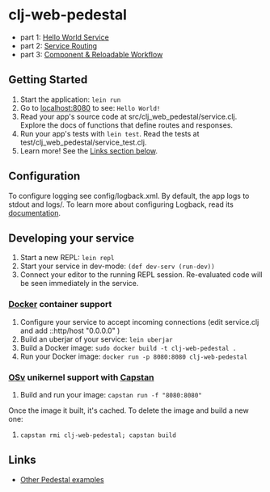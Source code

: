 # clj-web-pedestal

- part 1: [Hello World Service](doc/hello-world-service.md)
- part 2: [Service Routing](doc/service-routing.md)
- part 3: [Component & Reloadable Workflow](doc/component.md) 

## Getting Started

1. Start the application: `lein run`
2. Go to [localhost:8080](http://localhost:8080/) to see: `Hello World!`
3. Read your app's source code at src/clj_web_pedestal/service.clj. Explore the docs of functions
   that define routes and responses.
4. Run your app's tests with `lein test`. Read the tests at test/clj_web_pedestal/service_test.clj.
5. Learn more! See the [Links section below](#links).


## Configuration

To configure logging see config/logback.xml. By default, the app logs to stdout and logs/.
To learn more about configuring Logback, read its [documentation](http://logback.qos.ch/documentation.html).


## Developing your service

1. Start a new REPL: `lein repl`
2. Start your service in dev-mode: `(def dev-serv (run-dev))`
3. Connect your editor to the running REPL session.
   Re-evaluated code will be seen immediately in the service.

### [Docker](https://www.docker.com/) container support

1. Configure your service to accept incoming connections (edit service.clj and add  ::http/host "0.0.0.0" )
2. Build an uberjar of your service: `lein uberjar`
3. Build a Docker image: `sudo docker build -t clj-web-pedestal .`
4. Run your Docker image: `docker run -p 8080:8080 clj-web-pedestal`

### [OSv](http://osv.io/) unikernel support with [Capstan](http://osv.io/capstan/)

1. Build and run your image: `capstan run -f "8080:8080"`

Once the image it built, it's cached.  To delete the image and build a new one:

1. `capstan rmi clj-web-pedestal; capstan build`


## Links
* [Other Pedestal examples](http://pedestal.io/samples)
